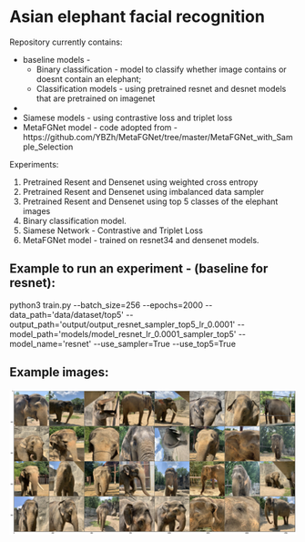 # Asian elephant facial recognition

Repository currently contains:

<ul> 
<li>baseline models - 
<ul> <li> Binary classification - model to classify whether image contains or doesnt contain an elephant;</li>
<li> Classification models - using pretrained resnet and desnet models that are pretrained on imagenet </li>
</ul>
<li>
<li> Siamese models - using contrastive loss and triplet loss </li>
<li> MetaFGNet model - code adopted from - https://github.com/YBZh/MetaFGNet/tree/master/MetaFGNet_with_Sample_Selection </li>
</ul>

Experiments:

1. Pretrained Resent and Densenet using weighted cross entropy
2. Pretrained Resent and Densenet using imbalanced data sampler
3. Pretrained Resent and Densenet using top 5 classes of the elephant images
4. Binary classification model.
5. Siamese Network  - Contrastive and Triplet Loss
6. MetaFGNet model - trained on resnet34 and densenet models.


## Example to run an experiment - (baseline for resnet):
python3 train.py --batch_size=256 --epochs=2000 --data_path='data/dataset/top5' --output_path='output/output_resnet_sampler_top5_lr_0.0001' --model_path='models/model_resnet_lr_0.0001_sampler_top5' --model_name='resnet' --use_sampler=True --use_top5=True 


## Example images:
![Images](/baseline-models/images/elephant_images.png "Elephant Images")
